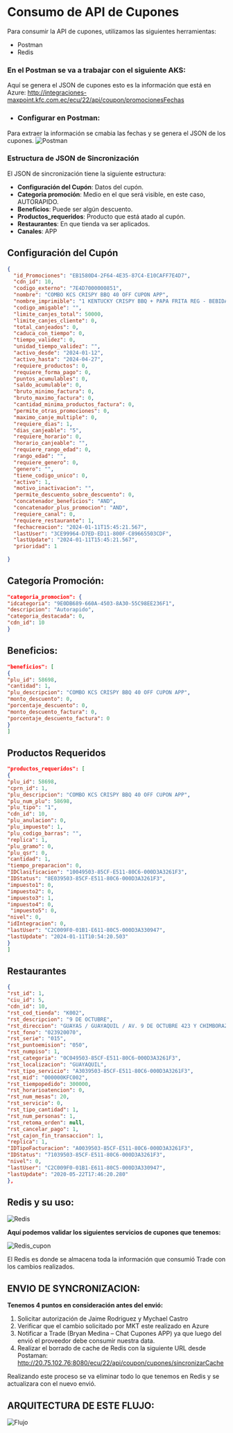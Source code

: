 # Consumo de API de Cupones

Para consumir la API de cupones, utilizamos las siguientes herramientas:

- Postman
- Redis

### En el Postman se va a trabajar con el siguiente AKS:



Aquí se genera el JSON de cupones esto es la información que está en Azure:
http://integraciones-maxpoint.kfc.com.ec/ecu/22/api/coupon/promocionesFechas

- ### Configurar en Postman:


Para extraer la información se cmabia las fechas y se genera el JSON de los cupones.
![Postman](../../img/postman-config.png)

### Estructura de JSON de Sincronización

El JSON de sincronización tiene la siguiente estructura:

- **Configuración del Cupón**: Datos del cupón.
- **Categoria promoción**: Medio en el que será visible, en este caso, AUTORAPIDO.
- **Beneficios**: Puede ser algún descuento.
- **Productos_requeridos**: Producto que está atado al cupón.
- **Restaurantes**: En que tienda va ser aplicados.
- **Canales**: APP

## Configuración del Cupón
```json
{
  "id_Promociones": "EB1580D4-2F64-4E35-87C4-E10CAFF7E4D7",
  "cdn_id": 10,
  "codigo_externo": "7E4D7000000851",
  "nombre": "COMBO KCS CRISPY BBQ 40 OFF CUPON APP",
  "nombre_imprimible": "1 KENTUCKY CRISPY BBQ + PAPA FRITA REG - BEBIDA BOTELLA",
  "codigo_amigable": "",
  "limite_canjes_total": 50000,
  "limite_canjes_cliente": 0,
  "total_canjeados": 0,
  "caduca_con_tiempo": 0,
  "tiempo_validez": 0,
  "unidad_tiempo_validez": "",
  "activo_desde": "2024-01-12",
  "activo_hasta": "2024-04-27",
  "requiere_productos": 0,
  "requiere_forma_pago": 0,
  "puntos_acumulables": 0,
  "saldo_acumulable": 0,
  "bruto_minimo_factura": 0,
  "bruto_maximo_factura": 0,
  "cantidad_minima_productos_factura": 0,
  "permite_otras_promociones": 0,
  "maximo_canje_multiple": 0,
  "requiere_dias": 1,
  "dias_canjeable": "5",
  "requiere_horario": 0,
  "horario_canjeable": "",
  "requiere_rango_edad": 0,
  "rango_edad": "",
  "requiere_genero": 0,
  "genero": "",
  "tiene_codigo_unico": 0,
  "activo": 1,
  "motivo_inactivacion": "",
  "permite_descuento_sobre_descuento": 0,
  "concatenador_beneficios": "AND",
  "concatenador_plus_promocion": "AND",
  "requiere_canal": 0,
  "requiere_restaurante": 1,
  "fechacreacion": "2024-01-11T15:45:21.567",
  "lastUser": "3CE99964-D7ED-ED11-800F-C89665503CDF",
  "lastUpdate": "2024-01-11T15:45:21.567",
  "prioridad": 1
  
}
```
## Categoría Promoción:
```json
"categoria_promocion": {
"idcategoria": "9E0DB689-660A-4503-8A30-55C98EE236F1",
"descripcion": "Autorapido",
"categoria_destacada": 0,
"cdn_id": 10
} 
```
## Beneficios:
```json
"beneficios": [
{
"plu_id": 58698,
"cantidad": 1,
"plu_descripcion": "COMBO KCS CRISPY BBQ 40 OFF CUPON APP",
"monto_descuento": 0,
"porcentaje_descuento": 0,
"monto_descuento_factura": 0,
"porcentaje_descuento_factura": 0
}
] 
```
## Productos Requeridos
```json
"productos_requeridos": [
{
"plu_id": 58698,
"cprn_id": 1,
"plu_descripcion": "COMBO KCS CRISPY BBQ 40 OFF CUPON APP",
"plu_num_plu": 58698,
"plu_tipo": "1",
"cdn_id": 10,
"plu_anulacion": 0,
"plu_impuesto": 1,
"plu_codigo_barras": "",
"replica": 1,
"plu_gramo": 0,
"plu_qsr": 0,
"cantidad": 1,
"tiempo_preparacion": 0,
"IDClasificacion": "10049503-85CF-E511-80C6-000D3A3261F3",
"IDStatus": "8E039503-85CF-E511-80C6-000D3A3261F3",
"impuesto1": 0,
"impuesto2": 0,
"impuesto3": 1,
"impuesto4": 0,
 "impuesto5": 0,
"nivel": 0,
"idIntegracion": 0,
"lastUser": "C2C009F0-01B1-E611-80C5-000D3A330947",
"lastUpdate": "2024-01-11T10:54:20.503"
}
]
```
## Restaurantes
```json
{
"rst_id": 1,
"ciu_id": 5,
"cdn_id": 10,
"rst_cod_tienda": "K002",
"rst_descripcion": "9 DE OCTUBRE",
"rst_direccion": "GUAYAS / GUAYAQUIL / AV. 9 DE OCTUBRE 423 Y CHIMBORAZO",
"rst_fono": "023920070",
"rst_serie": "015",
"rst_puntoemision": "050",
"rst_numpiso": 1,
"rst_categoria": "0C049503-85CF-E511-80C6-000D3A3261F3",
"rst_localizacion": "GUAYAQUIL",
"rst_tipo_servicio": "A3039503-85CF-E511-80C6-000D3A3261F3",
"rst_mid": "000000KFC002",
"rst_tiempopedido": 300000,
"rst_horarioatencion": 0,
"rst_num_mesas": 20,
"rst_servicio": 0,
"rst_tipo_cantidad": 1,
"rst_num_personas": 1,
"rst_retoma_orden": null,
"rst_cancelar_pago": 1,
"rst_cajon_fin_transaccion": 1,
"replica": 1,
"IDTipoFacturacion": "A0039503-85CF-E511-80C6-000D3A3261F3", 
"IDStatus": "71039503-85CF-E511-80C6-000D3A3261F3",
"nivel": 0,
"lastUser": "C2C009F0-01B1-E611-80C5-000D3A330947",
"lastUpdate": "2020-05-22T17:46:20.280"
}, 
```
## Redis y su uso:
![Redis](../../img/Redis.png)

**Aquí podemos validar los siguientes servicios de cupones que tenemos:**

![Redis_cupon](../../img/Redis_cupon.png)

El Redis es donde se almacena toda la información que consumió Trade con los cambios 
realizados. 

## ENVIO DE SYNCRONIZACION: 
**Tenemos 4 puntos en consideración antes del envió:**
1. Solicitar autorización de Jaime Rodriguez y Mychael Castro
2. Verificar que el cambio solicitado por MKT este realizado en Azure 
3. Notificar a Trade (Bryan Medina – Chat Cupones APP) ya que luego del envió el 
proveedor debe consumir nuestra data.
4. Realizar el borrado de cache de Redis con la siguiente URL desde Postaman: 
http://20.75.102.76:8080/ecu/22/api/coupon/cupones/sincronizarCache

Realizando este proceso se va eliminar todo lo que tenemos en Redis y se actualizara 
con el nuevo envió.

## ARQUITECTURA DE ESTE FLUJO:
![Flujo](../../img/flujo.png)
